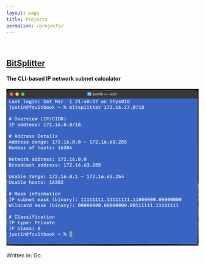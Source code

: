 ```yaml
---
layout: page
title: Projects
permalink: /projects/
---
```


<br/>

## [BitSplitter](https://github.com/justinsautter/bitsplitter)
#### The CLI-based IP network subnet calculator

![BitSplitter image](/assets/images/bitsplitter-example.png "BitSplitter")

Written in: Go